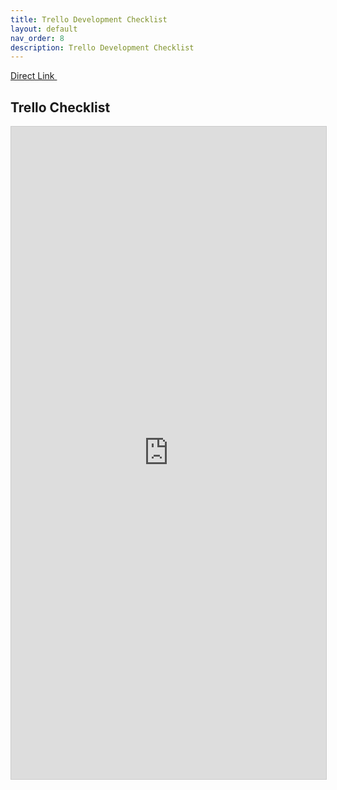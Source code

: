 ```yaml
---
title: Trello Development Checklist
layout: default
nav_order: 8
description: Trello Development Checklist
---
```


<a class="btn btn-orange" href="https://trello.com/b/mZ6GzGul/mnv-development-task-list" target="_blank" rel="noopener noreferrer">Direct Link <svg viewBox="0 0 24 24" aria-labelledby="svg-external-link-title" width="1em" height="1em"><use xlink:href="#svg-external-link"></use></svg></a>

## Trello Checklist

<iframe class="trello-embed" src="https://trello.com/b/mZ6GzGul.html" frameborder="0" onmousewheel="" width="100%" height="1044" style="background: transparent; border: 1px solid #ccc;"></iframe>

